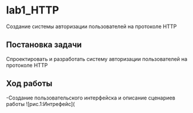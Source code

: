 # lab1_HTTP
Создание системы авторизации пользователей на протоколе HTTP
## Постановка задачи 
Спроектировать и разработать систему авторизации пользователей на протоколе HTTP
## Ход работы 
 -Создание пользовательского интерфейска и описание сценариев работы
 ![рис.1:Интрефейс](

